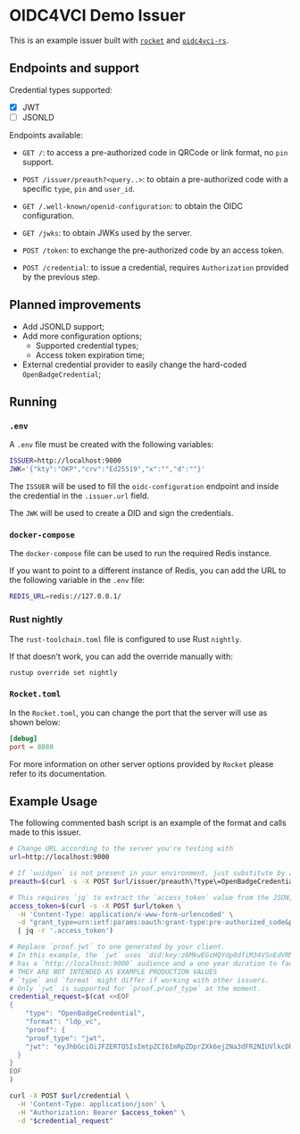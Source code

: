 # OIDC4VCI Demo Issuer

This is an example issuer built with [`rocket`][] and [`oidc4vci-rs`][].

## Endpoints and support

Credential types supported:
  - [x] JWT
  - [ ] JSONLD

Endpoints available:

- `GET /`: to access a pre-authorized code in QRCode or link format, no `pin` support.
- `POST /issuer/preauth?<query..>`: to obtain a pre-authorized code with a specific `type`, `pin` and `user_id`.

- `GET /.well-known/openid-configuration`: to obtain the OIDC configuration.
- `GET /jwks`: to obtain JWKs used by the server.

- `POST /token`: to exchange the pre-authorized code by an access token.
- `POST /credential`: to issue a credential, requires `Authorization` provided by the previous step.

## Planned improvements

- Add JSONLD support;
- Add more configuration options;
  - Supported credential types;
  - Access token expiration time;
- External credential provider to easily change the hard-coded `OpenBadgeCredential`;

## Running

### `.env`

A `.env` file must be created with the following variables:

```bash
ISSUER=http://localhost:9000
JWK='{"kty":"OKP","crv":"Ed25519","x":"","d":""}'
```

The `ISSUER` will be used to fill the `oidc-configuration` endpoint and
inside the credential in the `.issuer.url` field.

The `JWK` will be used to create a DID and sign the credentials.

### `docker-compose`

The `docker-compose` file can be used to run the required Redis instance.

If you want to point to a different instance of Redis, you can add the 
URL to the following variable in the `.env` file:

```bash
REDIS_URL=redis://127.0.0.1/
```

### Rust nightly

The `rust-toolchain.toml` file is configured to use Rust `nightly`.

If that doesn't work, you can add the override manually with:

```bash
rustup override set nightly
```

### `Rocket.toml`

In the `Rocket.toml`, you can change the port that the server will use as shown below:

```toml
[debug]
port = 8080
```

For more information on other server options provided by `Rocket` please refer to its documentation.

## Example Usage

The following commented bash script is an example of the format and calls made to this issuer.

```bash
# Change URL according to the server you're testing with
url=http://localhost:9000

# If `uuidgen` is not present in your environment, just substitute by a hardcoded value
preauth=$(curl -s -X POST $url/issuer/preauth\?type\=OpenBadgeCredential\&user_id\=$\(uuidgen\))

# This requires `jq` to extract the `access_token` value from the JSON, could be done manually or in other ways
access_token=$(curl -s -X POST $url/token \
  -H 'Content-Type: application/x-www-form-urlencoded' \
  -d "grant_type=urn:ietf:params:oauth:grant-type:pre-authorized_code&pre-authorized_code=$preauth"\
  | jq -r '.access_token')

# Replace `proof.jwt` to one generated by your client.
# In this example, the `jwt` uses `did:key:z6MkwEGcHQYdp8dfiM34VSnEdVRMF9TNRECnhvbRHPCBqQr9`
# has a `http://localhost:9000` audience and a one year duration to facilitate testing.
# THEY ARE NOT INTENDED AS EXAMPLE PRODUCTION VALUES
# `type` and `format` might differ if working with other issuers.
# Only `jwt` is supported for `proof.proof_type` at the moment.
credential_request=$(cat <<EOF
{
	"type": "OpenBadgeCredential",
	"format": "ldp_vc",
	"proof": {
    "proof_type": "jwt",
    "jwt": "eyJhbGciOiJFZERTQSIsImtpZCI6ImRpZDprZXk6ejZNa3dFR2NIUVlkcDhkZmlNMzRWU25FZFZSTUY5VE5SRUNuaHZiUkhQQ0JxUXI5In0.eyJpc3MiOiJjb20uc3BydWNlaWQuY3JlZGlibGUiLCJhdWQiOiJodHRwOi8vbG9jYWxob3N0OjkwMDAiLCJpYXQiOiIyMDIyLTEwLTIwVDE5OjA5OjEwLjcyMjM0NFoiLCJleHAiOiIyMDIzLTEwLTE5VDE5OjA5OjEwLjcyMTcwMFoiLCJqdGkiOiJHc1RFUkZWNEhkTFRGRUE4NWJxZ2FEbzl1WEFrVnJxViJ9.hMqRNt3Ld54FpwN_SmLd6E0wGUZ3-LOaoMWMuVcvZidrZtUGxTt2WsP0jQ0KbqOWruCl0vqD7jTiVJUCyMnZCQ"
  }
}
EOF
)

curl -X POST $url/credential \
  -H 'Content-Type: application/json' \
  -H "Authorization: Bearer $access_token" \
  -d "$credential_request"
```

[`rocket`]: https://rocket.rs/
[`oidc4vci-rs`]: https://github.com/spruceid/oidc4vci-rs
